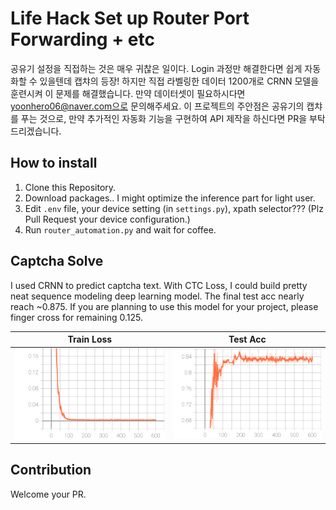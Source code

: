 # Life Hack Set up Router Port Forwarding + etc

공유기 설정을 직접하는 것은 매우 귀찮은 일이다.
Login 과정만 해결한다면 쉽게 자동화할 수 있을텐데 캡챠의 등장! 하지만 직접 라벨링한 데이터 1200개로 CRNN 모델을 훈련시켜 이 문제를 해결했습니다.
만약 데이터셋이 필요하시다면 yoonhero06@naver.com으로 문의해주세요.
이 프로젝트의 주안점은 공유기의 캡챠를 푸는 것으로, 만약 추가적인 자동화 기능을 구현하여 API 제작을 하신다면 PR을 부탁드리겠습니다.

## How to install

1. Clone this Repository.
2. Download packages.. I might optimize the inference part for light user.
3. Edit `.env` file, your device setting (in `settings.py`), xpath selector??? (Plz Pull Request your device configuration.)
4. Run `router_automation.py` and wait for coffee.

## Captcha Solve

I used CRNN to predict captcha text. With CTC Loss, I could build pretty neat sequence modeling deep learning model. The final test acc nearly reach ~0.875. If you are planning to use this model for your project, please finger cross for remaining 0.125.

| Train Loss                      | Test Acc                     |
| ------------------------------- | ---------------------------- |
| ![train](./docs/train_loss.svg) | ![test](./docs/test_acc.svg) |

## Contribution

Welcome your PR.
